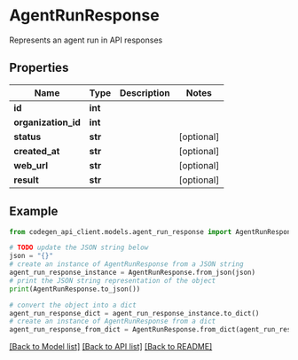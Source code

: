 # AgentRunResponse

Represents an agent run in API responses

## Properties

Name | Type | Description | Notes
------------ | ------------- | ------------- | -------------
**id** | **int** |  | 
**organization_id** | **int** |  | 
**status** | **str** |  | [optional] 
**created_at** | **str** |  | [optional] 
**web_url** | **str** |  | [optional] 
**result** | **str** |  | [optional] 

## Example

```python
from codegen_api_client.models.agent_run_response import AgentRunResponse

# TODO update the JSON string below
json = "{}"
# create an instance of AgentRunResponse from a JSON string
agent_run_response_instance = AgentRunResponse.from_json(json)
# print the JSON string representation of the object
print(AgentRunResponse.to_json())

# convert the object into a dict
agent_run_response_dict = agent_run_response_instance.to_dict()
# create an instance of AgentRunResponse from a dict
agent_run_response_from_dict = AgentRunResponse.from_dict(agent_run_response_dict)
```
[[Back to Model list]](../README.md#documentation-for-models) [[Back to API list]](../README.md#documentation-for-api-endpoints) [[Back to README]](../README.md)


